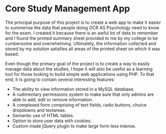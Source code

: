 # Core Study Management App

The principal purpose of this project is to create a web app to make it easier to summerise the data that people doing OCR AS Psychology need to know for the exam. I created it because there is an awful lot of data to remember and I found the printed summary sheet provided to me by my college to be cumbersome and overwhelming. Ultimately, the information collected and stored by my solution satisfies all areas of the printed sheet on which it was based.

Even though the primary goal of the project is to create a way to easily manage data about the studies, I hope it will also be useful as a learning tool for those looking to build simple web applications using PHP. To that end, it is going to contain several interesting features:

- The ability to view information stored in a MySQL database.
- A rudimentary permissions system to make sure that only admins are able to add, edit or remove information.
- A complexed form comprising of text fields, radio buttons, choice dropdowns and textareas.
- Semantic use of HTML tables.
- Option to store user data with cookies.
- Custom made jQuery plugin to make large form less intense.